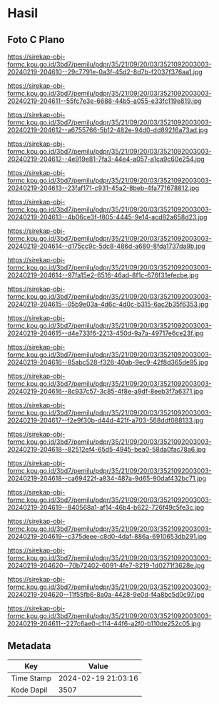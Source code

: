 # Hasil

## Foto C Plano

https://sirekap-obj-formc.kpu.go.id/3bd7/pemilu/pdpr/35/21/09/20/03/3521092003003-20240219-204610--29c7791e-0a3f-45d2-8d7b-f2037f376aa1.jpg

https://sirekap-obj-formc.kpu.go.id/3bd7/pemilu/pdpr/35/21/09/20/03/3521092003003-20240219-204611--55fc7e3e-6688-44b5-a055-e33fc119e819.jpg

https://sirekap-obj-formc.kpu.go.id/3bd7/pemilu/pdpr/35/21/09/20/03/3521092003003-20240219-204612--a6755766-5b12-482e-94d0-dd89216a73ad.jpg

https://sirekap-obj-formc.kpu.go.id/3bd7/pemilu/pdpr/35/21/09/20/03/3521092003003-20240219-204612--4e919e81-7fa3-44e4-a057-a1ca9c60e254.jpg

https://sirekap-obj-formc.kpu.go.id/3bd7/pemilu/pdpr/35/21/09/20/03/3521092003003-20240219-204613--23faf171-c931-45a2-8beb-4fa771678812.jpg

https://sirekap-obj-formc.kpu.go.id/3bd7/pemilu/pdpr/35/21/09/20/03/3521092003003-20240219-204613--4b06ce3f-f805-4445-9e14-acd82a658d23.jpg

https://sirekap-obj-formc.kpu.go.id/3bd7/pemilu/pdpr/35/21/09/20/03/3521092003003-20240219-204614--d175cc9c-5dc8-486d-a680-8fda1737da9b.jpg

https://sirekap-obj-formc.kpu.go.id/3bd7/pemilu/pdpr/35/21/09/20/03/3521092003003-20240219-204614--97fa15e2-6516-46ad-8f1c-676f31efecbe.jpg

https://sirekap-obj-formc.kpu.go.id/3bd7/pemilu/pdpr/35/21/09/20/03/3521092003003-20240219-204615--05b9e03a-4d6c-4d0c-b315-6ac2b35f6353.jpg

https://sirekap-obj-formc.kpu.go.id/3bd7/pemilu/pdpr/35/21/09/20/03/3521092003003-20240219-204615--d4e733f6-2213-450d-9a7a-49717e6ce23f.jpg

https://sirekap-obj-formc.kpu.go.id/3bd7/pemilu/pdpr/35/21/09/20/03/3521092003003-20240219-204616--85abc528-f328-40ab-9ec9-42f8d365de95.jpg

https://sirekap-obj-formc.kpu.go.id/3bd7/pemilu/pdpr/35/21/09/20/03/3521092003003-20240219-204616--8c937c57-3c85-4f8e-a9df-8eeb3f7a6371.jpg

https://sirekap-obj-formc.kpu.go.id/3bd7/pemilu/pdpr/35/21/09/20/03/3521092003003-20240219-204617--f2e9f30b-d44d-421f-a703-568ddf088133.jpg

https://sirekap-obj-formc.kpu.go.id/3bd7/pemilu/pdpr/35/21/09/20/03/3521092003003-20240219-204618--82512ef4-65d5-4945-bea0-58da0fac78a6.jpg

https://sirekap-obj-formc.kpu.go.id/3bd7/pemilu/pdpr/35/21/09/20/03/3521092003003-20240219-204618--ca69422f-a834-487a-9d65-90daf432bc71.jpg

https://sirekap-obj-formc.kpu.go.id/3bd7/pemilu/pdpr/35/21/09/20/03/3521092003003-20240219-204619--840568a1-af14-46b4-b622-726f49c5fe3c.jpg

https://sirekap-obj-formc.kpu.go.id/3bd7/pemilu/pdpr/35/21/09/20/03/3521092003003-20240219-204619--c375deee-c8d0-4daf-886a-6910653db291.jpg

https://sirekap-obj-formc.kpu.go.id/3bd7/pemilu/pdpr/35/21/09/20/03/3521092003003-20240219-204620--70b72402-6091-4fe7-8219-1d0271f3628e.jpg

https://sirekap-obj-formc.kpu.go.id/3bd7/pemilu/pdpr/35/21/09/20/03/3521092003003-20240219-204620--11f55fb6-8a0a-4428-9e0d-f4a8bc5d0c97.jpg

https://sirekap-obj-formc.kpu.go.id/3bd7/pemilu/pdpr/35/21/09/20/03/3521092003003-20240219-204611--227c6ae0-c114-44f6-a2f0-b110de252c05.jpg


## Metadata

| Key        | Value               |
| ---------- | ------------------- |
| Time Stamp | 2024-02-19 21:03:16 |
| Kode Dapil | 3507                |



